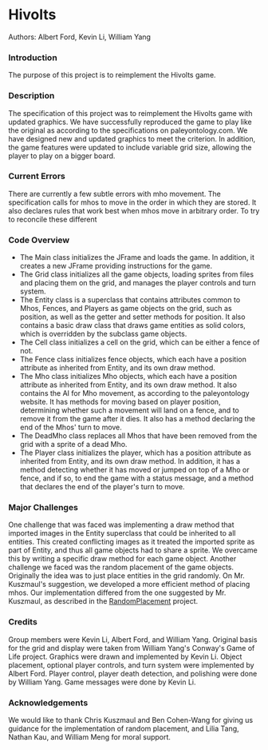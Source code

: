 # Hivolts

Authors: Albert Ford, Kevin Li, William Yang

### Introduction

The purpose of this project is to reimplement the Hivolts game. 

### Description

The specification of this project was to reimplement the Hivolts game with updated graphics. We have successfully reproduced the game to play like the original as according to the specifications on paleyontology.com. We have designed new and updated graphics to meet the criterion. In addition, the game features were updated to include variable grid size, allowing the player to play on a bigger board. 

### Current Errors

There are currently a few subtle errors with mho movement. The specification calls for mhos to move in the order in which they are stored. It also declares rules that work best when mhos move in arbitrary order. To try to reconcile these different 

### Code Overview

 * The Main class initializes the JFrame and loads the game. In addition, it creates a new JFrame providing instructions for the game. 
 * The Grid class initializes all the game objects, loading sprites from files and placing them on the grid, and manages the player controls and turn system. 
 * The Entity class is a superclass that contains attributes common to Mhos, Fences, and Players as game objects on the grid, such as position, as well as the getter and setter methods for position. It also contains a basic draw class that draws game entities as solid colors, which is overridden by the subclass game objects. 
 * The Cell class initializes a cell on the grid, which can be either a fence of not. 
 * The Fence class initializes fence objects, which each have a position attribute as inherited from Entity, and its own draw method. 
 * The Mho class initializes Mho objects, which each have a position attribute as inherited from Entity, and its own draw method. It also contains the AI for Mho movement, as according to the paleyontology website. It has methods for moving based on player position, determining whether such a movement will land on a fence, and to remove it from the game after it dies. It also has a method declaring the end of the Mhos' turn to move. 
 * The DeadMho class replaces all Mhos that have been removed from the grid with a sprite of a dead Mho. 
 * The Player class initializes the player, which has a position attribute as inherited from Entity, and its own draw method. In addition, it has a method detecting whether it has moved or jumped on top of a Mho or fence, and if so, to end the game with a status message, and a method that declares the end of the player's turn to move. 

### Major Challenges
One challenge that was faced was implementing a draw method that imported images in the Entity superclass that could be inherited to all entities. This created conflicting images as it treated the imported sprite as part of Entity, and thus all game objects had to share a sprite. We overcame this by writing a specific draw method for each game object. 
Another challenge we faced was the random placement of the game objects. Originally the idea was to just place entities in the grid randomly. On Mr. Kuszmaul's suggestion, we developed a more efficient method of placing mhos. Our implementation differed from the one suggested by Mr. Kuszmaul, as described in the [RandomPlacement](https://github.com/as-f/RandomPlacement) project.

### Credits
Group members were Kevin Li, Albert Ford, and William Yang. Original basis for the grid and display were taken from William Yang's Conway's Game of Life project. Graphics were drawn and implemented by Kevin Li. Object placement, optional player controls, and turn system were implemented by Albert Ford. Player control, player death detection, and polishing were done by William Yang. Game messages were done by Kevin Li. 

### Acknowledgements
We would like to thank Chris Kuszmaul and Ben Cohen-Wang for giving us guidance for the implementation of random placement, and Lilia Tang, Nathan Kau, and William Meng for moral support. 
